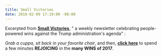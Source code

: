 ```yaml
---
title: Small Victories
date: 2018-02-09 17:19:00 -08:00
---
```


Excerpted from [**Small Victories**](https://www.celebratesmallvictories.com/), " a weekly newsletter celebrating people-powered wins against the Trump administration's agenda" :

*Grab a cuppa, sit back in your favorite chair*, and then, [**click here**](https://mailchi.mp/peaceisloud/small-victories-one-year-down-heres-a-look-at-all-we-did?e=d7888b5b9a) to spend a few minutes **REJOICING** in the **many WINS of 2017**.


